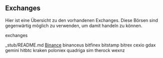 ## Exchanges

Hier ist eine Übersicht zu den vorhandenen Exchanges. 
Diese Börsen sind gegenwärtig möglich zu verwenden, um damit handeln zu können. 

exchanges

_stub/README.md
[Binance](binance/README.md)
binanceus
bitfinex
bitstamp
bitrex
cexio
gdax
gemini
hitbtc
kraken
poloniex
quadriga
sim
therock
wexnz

###